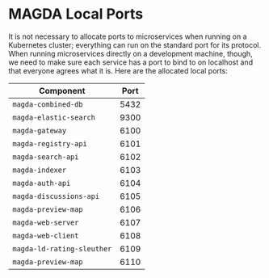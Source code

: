 # MAGDA Local Ports

It is not necessary to allocate ports to microservices when running on a Kubernetes cluster; everything can run on the standard port for its protocol.  When running microservices directly on a development machine, though, we need to make sure each service has a port to bind to on localhost and that everyone agrees what it is.  Here are the allocated local ports:

| Component | Port |
| --------- | ---- |
| `magda-combined-db` | 5432 |
| `magda-elastic-search` | 9300 |
| `magda-gateway` | 6100 |
| `magda-registry-api` | 6101 |
| `magda-search-api` | 6102 |
| `magda-indexer` | 6103 |
| `magda-auth-api` | 6104 |
| `magda-discussions-api` | 6105 |
| `magda-preview-map` | 6106 |
| `magda-web-server` | 6107 |
| `magda-web-client` | 6108 |
| `magda-ld-rating-sleuther` | 6109 |
| `magda-preview-map` | 6110 |

